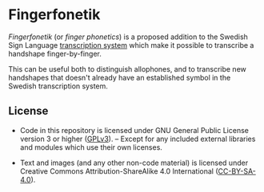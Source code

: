 # Fingerfonetik

*Fingerfonetik* (or *finger phonetics*) is a proposed addition to the Swedish
Sign Language [transcription system] which make it possible to transcribe a
handshape finger-by-finger.

This can be useful both to distinguish allophones, and to transcribe new
handshapes that doesn't already have an established symbol in the Swedish
transcription system.

[transcription system]: https://zrajm.github.io/teckentranskription/intro.html


## License

* Code in this repository is licensed under GNU General Public License version
  3 or higher ([GPLv3]). – Except for any included external libraries and
  modules which use their own licenses.

* Text and images (and any other non-code material) is licensed under Creative
  Commons Attribution-ShareAlike 4.0 International ([CC-BY-SA-4.0]).

[GPLv3]: LICENSE.txt

[CC-BY-SA-4.0]: LICENSE-CC.txt
